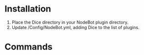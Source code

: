# Installation
1. Place the Dice directory in your NodeBot plugin directory.
2. Update /Config/NodeBot.yml, adding Dice to the list of plugins.

# Commands
